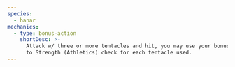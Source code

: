 ```yaml
---
species:
  - hanar
mechanics:
  - type: bonus-action
    shortDesc: >-
      Attack w/ three or more tentacles and hit, you may use your bonus action to attempt to grapple the target. +1
      to Strength (Athletics) check for each tentacle used.
---
```

